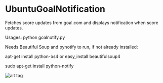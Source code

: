 # UbuntuGoalNotification
Fetches score updates from goal.com and displays notification when score updates.

Usages: python goalnotify.py

Needs Beautiful Soup and pynotify to run, if not already installed:

apt-get install python-bs4
or
easy_install beautifulsoup4

sudo apt-get install python-notify


![alt tag](https://raw.githubusercontent.com/williamanaryan/UbuntuGoalNotification/master/Screenshot.png)
